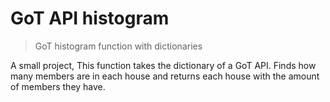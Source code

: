# GoT API histogram
>GoT histogram function with dictionaries


A small project, This function takes the dictionary of a GoT API. Finds how many members are in each house
and returns each house with the amount of members they have.
